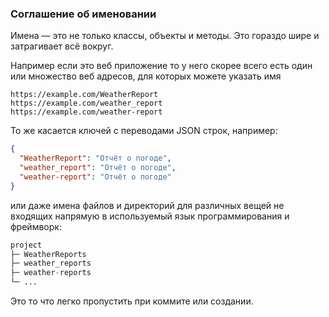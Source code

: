 ### Соглашение об именовании

Имена — это не только классы, объекты и методы. Это гораздо шире и затрагивает всё вокруг.

Например если это веб приложение то у него скорее всего есть один или множество веб адресов, для которых можете указать имя

```text
https://example.com/WeatherReport
https://example.com/weather_report
https://example.com/weather-report
```

То же касается ключей с переводами JSON строк, например:

```json
{
  "WeatherReport": "Отчёт о погоде",
  "weather_report": "Отчёт о погоде",
  "weather-report": "Отчёт о погоде"
}
```

или даже имена файлов и директорий для различных вещей не входящих напрямую в используемый язык программирования и фреймворк:

```php
project
├─ WeatherReports
├─ weather_reports
├─ weather-reports
└─ ...
```

Это то что легко пропустить при коммите или создании. 

